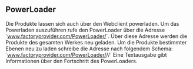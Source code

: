 ## PowerLoader

Die Produkte lassen sich auch über den Webclient powerladen. Um das Powerladen auszuführen rufe den PowerLoader über die Adresse ´www.factoryprovider.com/PowerLoader/<Name des Werkes>´. Über diese Adresse werden die Produkte des gesamten Werkes neu geladen. Um die Produkte bestimmter Ebenen neu zu laden schreibe die Adresse nach folgendem Schema:
´www.factoryprovider.com/PowerLoader/<Werk>/<Produktlinie>/<Produkt>´
Eine Textausgabe gibt Informationen über den Fortschritt des PowerLoaders.

